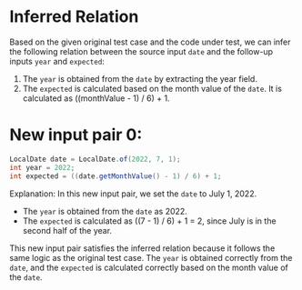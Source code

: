 # Inferred Relation
Based on the given original test case and the code under test, we can infer the following relation between the source input `date` and the follow-up inputs `year` and `expected`:

1. The `year` is obtained from the `date` by extracting the year field.
2. The `expected` is calculated based on the month value of the `date`. It is calculated as ((monthValue - 1) / 6) + 1.

# New input pair 0:
```java
LocalDate date = LocalDate.of(2022, 7, 1);
int year = 2022;
int expected = ((date.getMonthValue() - 1) / 6) + 1;
```

Explanation:
In this new input pair, we set the `date` to July 1, 2022. 
- The `year` is obtained from the `date` as 2022.
- The `expected` is calculated as ((7 - 1) / 6) + 1 = 2, since July is in the second half of the year.

This new input pair satisfies the inferred relation because it follows the same logic as the original test case. The `year` is obtained correctly from the `date`, and the `expected` is calculated correctly based on the month value of the `date`.